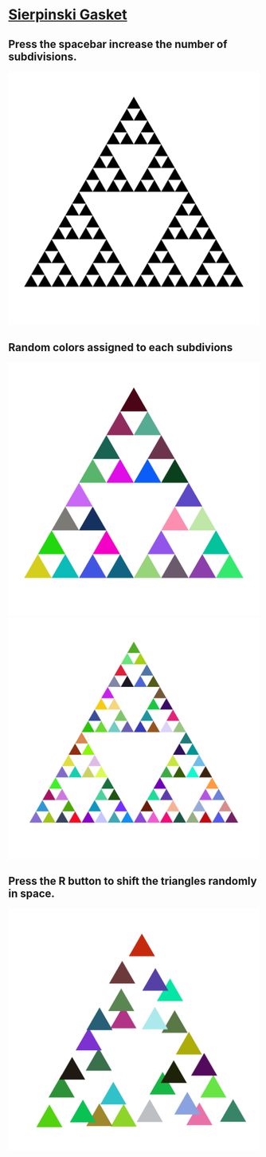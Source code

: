 # [Sierpinski Gasket](https://en.wikipedia.org/wiki/Sierpinski_triangle)
## Press the spacebar increase the number of subdivisions.
![Base Image](https://github.com/Crashnorun/Fractals/blob/master/Chapter_02/sierpinski.png)

## Random colors assigned to each subdivions
![Random Colors](https://github.com/Crashnorun/Fractals/blob/master/Chapter_02/sierpinski_02.png)
![Random Colors 2](https://github.com/Crashnorun/Fractals/blob/master/Chapter_02/sierpinski_03.png)

## Press the R button to shift the triangles randomly in space.
![Random Location](https://github.com/Crashnorun/Fractals/blob/master/Chapter_02/sierpinski_04.png)
